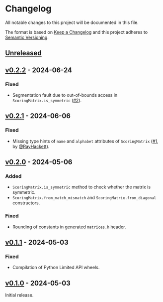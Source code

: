 # Changelog
All notable changes to this project will be documented in this file.

The format is based on [Keep a Changelog](http://keepachangelog.com/en/1.0.0/)
and this project adheres to [Semantic Versioning](http://semver.org/spec/v2.0.0.html).


## [Unreleased]
[Unreleased]: https://github.com/althonos/scoring-matrices/compare/v0.2.2...HEAD


## [v0.2.2] - 2024-06-24
[v0.2.2]: https://github.com/althonos/scoring-matrices/compare/v0.2.1...v0.2.2

### Fixed
- Segmentation fault due to out-of-bounds access in `ScoringMatrix.is_symmetric` ([#2](https://github.com/althonos/scoring-matrices/issues/2)).


## [v0.2.1] - 2024-06-06
[v0.2.1]: https://github.com/althonos/scoring-matrices/compare/v0.2.0...v0.2.1

### Fixed
- Missing type hints of `name` and `alphabet` attributes of `ScoringMatrix` ([#1](https://github.com/althonos/scoring-matrices/pull/1), by [@RayHackett](https://github.com/RayHackett)).


## [v0.2.0] - 2024-05-06
[v0.2.0]: https://github.com/althonos/scoring-matrices/compare/v0.1.1...v0.2.0

### Added
- `ScoringMatrix.is_symmetric` method to check whether the matrix is symmetric.
- `ScoringMatrix.from_match_mismatch` and `ScoringMatrix.from_diagonal` constructors.

### Fixed
- Rounding of constants in generated `matrices.h` header.


## [v0.1.1] - 2024-05-03
[v0.1.1]: https://github.com/althonos/scoring-matrices/compare/v0.1.0...v0.1.1

### Fixed
- Compilation of Python Limited API wheels.


## [v0.1.0] - 2024-05-03
[v0.1.0]: https://github.com/althonos/scoring-matrices/compare/de079cc0...v0.1.0

Initial release.
